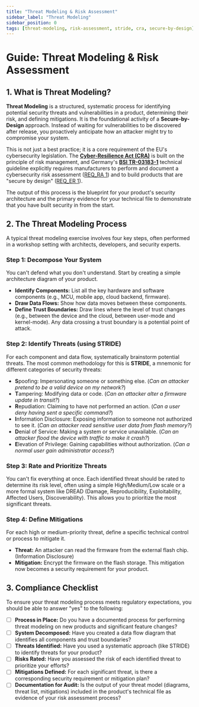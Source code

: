 ```yaml
---
title: "Threat Modeling & Risk Assessment"
sidebar_label: "Threat Modeling"
sidebar_position: 0
tags: [threat-modeling, risk-assessment, stride, cra, secure-by-design]
---
```

# Guide: Threat Modeling & Risk Assessment

## 1. What is Threat Modeling?

**Threat Modeling** is a structured, systematic process for identifying potential security threats and vulnerabilities in a product, determining their risk, and defining mitigations. It is the foundational activity of a **Secure-by-Design** approach. Instead of waiting for vulnerabilities to be discovered after release, you proactively anticipate how an attacker might try to compromise your system.

This is not just a best practice; it is a core requirement of the EU's cybersecurity legislation. The **[Cyber-Resilience Act (CRA)](./../../standards/cra-overview.md)** is built on the principle of risk management, and Germany's **[BSI TR-03183-1][bsi_tr_03183]** technical guideline explicitly requires manufacturers to perform and document a cybersecurity risk assessment ([REQ_RA 1][bsi_tr_03183]) and to build products that are "secure by design" ([REQ_ER 1][bsi_tr_03183]).

The output of this process is the blueprint for your product's security architecture and the primary evidence for your technical file to demonstrate that you have built security in from the start.

## 2. The Threat Modeling Process

A typical threat modeling exercise involves four key steps, often performed in a workshop setting with architects, developers, and security experts.

### Step 1: Decompose Your System
You can't defend what you don't understand. Start by creating a simple architecture diagram of your product.
- **Identify Components:** List all the key hardware and software components (e.g., MCU, mobile app, cloud backend, firmware).
- **Draw Data Flows:** Show how data moves between these components.
- **Define Trust Boundaries:** Draw lines where the level of trust changes (e.g., between the device and the cloud, between user-mode and kernel-mode). Any data crossing a trust boundary is a potential point of attack.

### Step 2: Identify Threats (using STRIDE)
For each component and data flow, systematically brainstorm potential threats. The most common methodology for this is **STRIDE**, a mnemonic for different categories of security threats:
- **S**poofing: Impersonating someone or something else. (*Can an attacker pretend to be a valid device on my network?*)
- **T**ampering: Modifying data or code. (*Can an attacker alter a firmware update in transit?*)
- **R**epudiation: Claiming to have not performed an action. (*Can a user deny having sent a specific command?*)
- **I**nformation Disclosure: Exposing information to someone not authorized to see it. (*Can an attacker read sensitive user data from flash memory?*)
- **D**enial of Service: Making a system or service unavailable. (*Can an attacker flood the device with traffic to make it crash?*)
- **E**levation of Privilege: Gaining capabilities without authorization. (*Can a normal user gain administrator access?*)

### Step 3: Rate and Prioritize Threats
You can't fix everything at once. Each identified threat should be rated to determine its risk level, often using a simple High/Medium/Low scale or a more formal system like DREAD (Damage, Reproducibility, Exploitability, Affected Users, Discoverability). This allows you to prioritize the most significant threats.

### Step 4: Define Mitigations
For each high or medium-priority threat, define a specific technical control or process to mitigate it.
- **Threat:** An attacker can read the firmware from the external flash chip. (Information Disclosure)
- **Mitigation:** Encrypt the firmware on the flash storage. This mitigation now becomes a security requirement for your product.

## 3. Compliance Checklist

To ensure your threat modeling process meets regulatory expectations, you should be able to answer "yes" to the following:

- [ ] **Process in Place:** Do you have a documented process for performing threat modeling on new products and significant feature changes?
- [ ] **System Decomposed:** Have you created a data flow diagram that identifies all components and trust boundaries?
- [ ] **Threats Identified:** Have you used a systematic approach (like STRIDE) to identify threats for your product?
- [ ] **Risks Rated:** Have you assessed the risk of each identified threat to prioritize your efforts?
- [ ] **Mitigations Defined:** For each significant threat, is there a corresponding security requirement or mitigation plan?
- [ ] **Documentation for Audit:** Is the output of your threat model (diagrams, threat list, mitigations) included in the product's technical file as evidence of your risk assessment process?

<!-- Citations -->
[bsi_tr_03183]: https://www.bsi.bund.de/EN/Themen/Unternehmen-und-Organisationen/Standards-und-Zertifizierung/Technische-Richtlinien/TR-nach-Thema-sortiert/tr03183/TR-03183_node.html "BSI Technical Guideline TR-03183" 